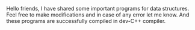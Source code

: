 Hello friends, I have shared some important programs for data structures. Feel free to make modifications and in case of any error let me know. And these programs are successfully compiled in dev-C++ compiler.
